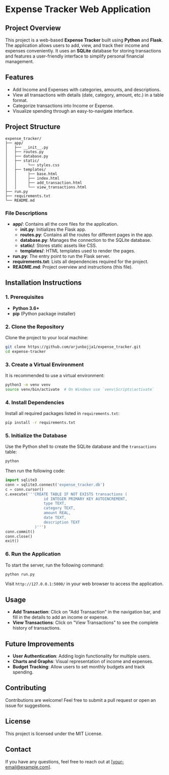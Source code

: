 # Expense Tracker Web Application

## Project Overview

This project is a web-based **Expense Tracker** built using **Python** and **Flask**. The application allows users to add, view, and track their income and expenses conveniently. It uses an **SQLite** database for storing transactions and features a user-friendly interface to simplify personal financial management.

## Features

- Add Income and Expenses with categories, amounts, and descriptions.
- View all transactions with details (date, category, amount, etc.) in a table format.
- Categorize transactions into Income or Expense.
- Visualize spending through an easy-to-navigate interface.

## Project Structure

```
expense_tracker/
├── app/
│   ├── __init__.py
│   ├── routes.py
│   ├── database.py
│   ├── static/
│   │     └── styles.css
│   ├── templates/
│   │     ├── base.html
│   │     ├── index.html
│   │     ├── add_transaction.html
│   │     └── view_transactions.html
├── run.py
├── requirements.txt
└── README.md
```

### File Descriptions
- **app/**: Contains all the core files for the application.
  - **__init__.py**: Initializes the Flask app.
  - **routes.py**: Contains all the routes for different pages in the app.
  - **database.py**: Manages the connection to the SQLite database.
  - **static/**: Stores static assets like CSS.
  - **templates/**: HTML templates used to render the pages.
- **run.py**: The entry point to run the Flask server.
- **requirements.txt**: Lists all dependencies required for the project.
- **README.md**: Project overview and instructions (this file).

## Installation Instructions

### 1. Prerequisites
- **Python 3.6+**
- **pip** (Python package installer)

### 2. Clone the Repository
Clone the project to your local machine:
```bash
git clone https://github.com/arjunbojja1/expense_tracker.git
cd expense-tracker
```

### 3. Create a Virtual Environment
It is recommended to use a virtual environment:
```bash
python3 -m venv venv
source venv/bin/activate  # On Windows use `venv\Scripts\activate`
```

### 4. Install Dependencies
Install all required packages listed in `requirements.txt`:
```bash
pip install -r requirements.txt
```

### 5. Initialize the Database
Use the Python shell to create the SQLite database and the `transactions` table:
```bash
python
```
Then run the following code:
```python
import sqlite3
conn = sqlite3.connect('expense_tracker.db')
c = conn.cursor()
c.execute('''CREATE TABLE IF NOT EXISTS transactions (
                 id INTEGER PRIMARY KEY AUTOINCREMENT,
                 type TEXT,
                 category TEXT,
                 amount REAL,
                 date TEXT,
                 description TEXT
             )''')
conn.commit()
conn.close()
exit()
```

### 6. Run the Application
To start the server, run the following command:
```bash
python run.py
```
Visit `http://127.0.0.1:5000/` in your web browser to access the application.

## Usage
- **Add Transaction**: Click on "Add Transaction" in the navigation bar, and fill in the details to add an income or expense.
- **View Transactions**: Click on "View Transactions" to see the complete history of transactions.

## Future Improvements
- **User Authentication**: Adding login functionality for multiple users.
- **Charts and Graphs**: Visual representation of income and expenses.
- **Budget Tracking**: Allow users to set monthly budgets and track spending.

## Contributing
Contributions are welcome! Feel free to submit a pull request or open an issue for suggestions.

## License
This project is licensed under the MIT License.

## Contact
If you have any questions, feel free to reach out at [your-email@example.com].

